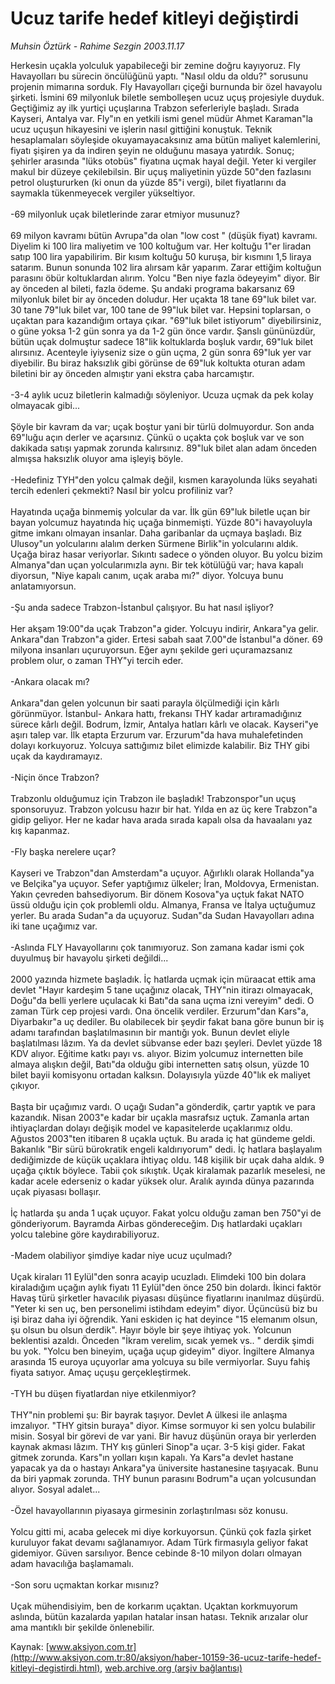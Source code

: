 # Ucuz tarife hedef kitleyi değiştirdi

*Muhsin Öztürk - Rahime Sezgin 2003.11.17*

<font class="agenda2NewsSpot">
 Herkesin uçakla yolculuk yapabileceği bir zemine doğru kayıyoruz. Fly Havayolları bu sürecin öncülüğünü yaptı. "Nasıl oldu da oldu?" sorusunu projenin mimarına sorduk. Fly Havayolları çiçeği burnunda bir özel havayolu şirketi. İsmini 69 milyonluk biletle sembolleşen ucuz uçuş projesiyle duyduk. Geçtiğimiz ay ilk yurtiçi uçuşlarına Trabzon seferleriyle başladı. Sırada Kayseri, Antalya var.
</font>
<font class="newsDetail">
 Fly"ın en yetkili ismi genel müdür Ahmet Karaman"la ucuz uçuşun hikayesini ve işlerin nasıl gittiğini konuştuk. Teknik hesaplamaları söyleşide okuyamayacaksınız ama bütün maliyet kalemlerini, fiyatı şişiren ya da indiren şeyin ne olduğunu masaya yatırdık. Sonuç; şehirler arasında "lüks otobüs" fiyatına uçmak hayal değil. Yeter ki vergiler makul bir düzeye çekilebilsin. Bir uçuş maliyetinin yüzde 50"den fazlasını petrol oluştururken (ki onun da yüzde 85"i vergi), bilet fiyatlarını da saymakla tükenmeyecek vergiler yükseltiyor.
 <br/>
 <br/>
 -69 milyonluk uçak biletlerinde zarar etmiyor musunuz?
 <br/>
 <br/>
 69 milyon kavramı bütün Avrupa"da olan "low cost " (düşük fiyat) kavramı. Diyelim ki 100 lira maliyetim ve 100 koltuğum var. Her koltuğu 1"er liradan satıp 100 lira yapabilirim. Bir kısım koltuğu 50 kuruşa, bir kısmını 1,5 liraya satarım. Bunun sonunda 102 lira alırsam kâr yaparım. Zarar ettiğim koltuğun parasını öbür koltuklardan alırım. Yolcu "Ben niye fazla ödeyeyim" diyor. Bir ay önceden al bileti, fazla ödeme. Şu andaki programa bakarsanız 69 milyonluk bilet bir ay önceden doludur. Her uçakta 18 tane 69"luk bilet var. 30 tane 79"luk bilet var, 100 tane de 99"luk bilet var. Hepsini toplarsan, o uçaktan para kazandığım ortaya çıkar. "69"luk bilet istiyorum" diyebilirsiniz, o güne yoksa 1-2 gün sonra ya da 1-2 gün önce vardır. Şanslı gününüzdür, bütün uçak dolmuştur sadece 18"lik koltuklarda boşluk vardır, 69"luk bilet alırsınız. Acenteyle iyiyseniz size o gün uçma, 2 gün sonra 69"luk yer var diyebilir. Bu biraz haksızlık gibi görünse de 69"luk koltukta oturan adam biletini bir ay önceden almıştır yani ekstra çaba harcamıştır.
 <br/>
 <br/>
 -3-4 aylık ucuz biletlerin kalmadığı söyleniyor. Ucuza uçmak da pek kolay olmayacak gibi...
 <br/>
 <br/>
 Şöyle bir kavram da var; uçak boştur yani bir türlü dolmuyordur. Son anda 69"luğu açın derler ve açarsınız. Çünkü o uçakta çok boşluk var ve son dakikada satışı yapmak zorunda kalırsınız. 89"luk bilet alan adam önceden almışsa haksızlık oluyor ama işleyiş böyle.
 <br/>
 <br/>
 -Hedefiniz TYH"den yolcu çalmak değil, kısmen karayolunda lüks seyahati tercih edenleri çekmekti? Nasıl bir yolcu profiliniz var?
 <br/>
 <br/>
 Hayatında uçağa binmemiş yolcular da var. İlk gün 69"luk biletle uçan bir bayan yolcumuz hayatında hiç uçağa binmemişti. Yüzde 80"i havayoluyla gitme imkanı olmayan insanlar. Daha garibanlar da uçmaya başladı. Biz Ulusoy"un yolcularını alalım derken Sürmene Birlik"in yolcularını aldık. Uçağa biraz hasar veriyorlar. Sıkıntı sadece o yönden oluyor. Bu yolcu bizim Almanya"dan uçan yolcularımızla aynı. Bir tek kötülüğü var; hava kapalı diyorsun, "Niye kapalı canım, uçak araba mı?" diyor. Yolcuya bunu anlatamıyorsun.
 <br/>
 <br/>
 -Şu anda sadece Trabzon-İstanbul çalışıyor. Bu hat nasıl işliyor?
 <br/>
 <br/>
 Her akşam 19:00"da uçak Trabzon"a gider. Yolcuyu indirir, Ankara"ya gelir. Ankara"dan Trabzon"a gider. Ertesi sabah saat 7.00"de İstanbul"a döner. 69 milyona insanları uçuruyorsun. Eğer aynı şekilde geri uçuramazsanız problem olur, o zaman THY"yi tercih eder.
 <br/>
 <br/>
 -Ankara olacak mı?
 <br/>
 <br/>
 Ankara"dan gelen yolcunun bir saati parayla ölçülmediği için kârlı görünmüyor. İstanbul- Ankara hattı, frekansı THY kadar artıramadığınız sürece kârlı değil. Bodrum, İzmir, Antalya hatları kârlı ve olacak. Kayseri"ye aşırı talep var. İlk etapta Erzurum var. Erzurum"da hava muhalefetinden dolayı korkuyoruz. Yolcuya sattığımız bilet elimizde kalabilir. Biz THY gibi uçak da kaydıramayız.
 <br/>
 <br/>
 -Niçin önce Trabzon?
 <br/>
 <br/>
 Trabzonlu olduğumuz için Trabzon ile başladık! Trabzonspor"un uçuş sponsoruyuz. Trabzon yolcusu hazır bir hat. Yılda en az üç kere Trabzon"a gidip geliyor. Her ne kadar hava arada sırada kapalı olsa da havaalanı yaz kış kapanmaz.
 <br/>
 <br/>
 -Fly başka nerelere uçar?
 <br/>
 <br/>
 Kayseri ve Trabzon"dan Amsterdam"a uçuyor. Ağırlıklı olarak Hollanda"ya ve Belçika"ya uçuyor. Sefer yaptığımız ülkeler; İran, Moldovya, Ermenistan. Yakın çevreden bahsediyorum. Bir dönem Kosova"ya uçtuk fakat NATO üssü olduğu için çok problemli oldu. Almanya, Fransa ve İtalya uçtuğumuz yerler. Bu arada Sudan"a da uçuyoruz. Sudan"da Sudan Havayolları adına iki tane uçağımız var.
 <br/>
 <br/>
 -Aslında FLY Havayollarını çok tanımıyoruz. Son zamana kadar ismi çok duyulmuş bir havayolu şirketi değildi...
 <br/>
 <br/>
 2000 yazında hizmete başladık. İç hatlarda uçmak için müraacat ettik ama devlet "Hayır kardeşim 5 tane uçağınız olacak, THY"nin itirazı olmayacak, Doğu"da belli yerlere uçulacak ki Batı"da sana uçma izni vereyim" dedi. O zaman Türk cep projesi vardı. Ona öncelik verdiler. Erzurum"dan Kars"a, Diyarbakır"a uç dediler. Bu olabilecek bir şeydir fakat bana göre bunun bir iş adamı tarafından başlatılmasının bir mantığı yok. Bunun devlet eliyle başlatılması lâzım. Ya da devlet sübvanse eder bazı şeyleri. Devlet yüzde 18 KDV alıyor. Eğitime katkı payı vs. alıyor. Bizim yolcumuz internetten bile almaya alışkın değil, Batı"da olduğu gibi internetten satış olsun, yüzde 10 bilet bayii komisyonu ortadan kalksın. Dolayısıyla yüzde 40"lık ek maliyet çıkıyor.
 <br/>
 <br/>
 Başta bir uçağımız vardı. O uçağı Sudan"a gönderdik, çartır yaptık ve para kazandık. Nisan 2003"e kadar bir uçakla masrafsız uçtuk. Zamanla artan ihtiyaçlardan dolayı değişik model ve kapasitelerde uçaklarımız oldu. Ağustos 2003"ten itibaren 8 uçakla uçtuk. Bu arada iç hat gündeme geldi. Bakanlık "Bir sürü bürokratik engeli kaldırıyorum" dedi. İç hatlara başlayalım dediğimizde de küçük uçaklara ihtiyaç oldu. 148 kişilik bir uçak daha aldık. 9 uçağa çıktık böylece. Tabii çok sıkıştık. Uçak kiralamak pazarlık meselesi, ne kadar acele ederseniz o kadar yüksek olur. Aralık ayında dünya pazarında uçak piyasası bollaşır.
 <br/>
 <br/>
 İç hatlarda şu anda 1 uçak uçuyor. Fakat yolcu olduğu zaman ben 750"yi de gönderiyorum. Bayramda Airbas göndereceğim. Dış hatlardaki uçakları yolcu talebine göre kaydırabiliyoruz.
 <br/>
 <br/>
 -Madem olabiliyor şimdiye kadar niye ucuz uçulmadı?
 <br/>
 <br/>
 Uçak kiraları 11 Eylül"den sonra acayip ucuzladı. Elimdeki 100 bin dolara kiraladığım uçağın aylık fiyatı 11 Eylül"den önce 250 bin dolardı. İkinci faktör Havaş türü şirketler havacılık piyasası düşünce fiyatlarını inanılmaz düşürdü. "Yeter ki sen uç, ben personelimi istihdam edeyim" diyor. Üçüncüsü biz bu işi biraz daha iyi öğrendik. Yani eskiden iç hat deyince "15 elemanım olsun, şu olsun bu olsun derdik". Hayır böyle bir şeye ihtiyaç yok. Yolcunun beklentisi azaldı. Önceden "İkram verelim, sıcak yemek vs.. " derdik şimdi bu yok. "Yolcu ben bineyim, uçağa uçup gideyim" diyor. İngiltere Almanya arasında 15 euroya uçuyorlar ama yolcuya su bile vermiyorlar. Suyu fahiş fiyata satıyor. Amaç uçuşu gerçekleştirmek.
 <br/>
 <br/>
 -TYH bu düşen fiyatlardan niye etkilenmiyor?
 <br/>
 <br/>
 THY"nin problemi şu: Bir bayrak taşıyor. Devlet A ülkesi ile anlaşma imzalıyor. "THY gitsin buraya" diyor. Kimse sormuyor ki sen yolcu bulabilir misin. Sosyal bir görevi de var yani. Bir havuz düşünün oraya bir yerlerden kaynak akması lâzım. THY kış günleri Sinop"a uçar. 3-5 kişi gider. Fakat gitmek zorunda. Kars"ın yolları kışın kapalı. Ya Kars"a devlet hastane yapacak ya da o hastayı Ankara"ya üniversite hastanesine taşıyacak. Bunu da biri yapmak zorunda. THY bunun parasını Bodrum"a uçan yolcusundan alıyor. Sosyal adalet...
 <br/>
 <br/>
 -Özel havayollarının piyasaya girmesinin zorlaştırılması söz konusu.
 <br/>
 <br/>
 Yolcu gitti mi, acaba gelecek mi diye korkuyorsun. Çünkü çok fazla şirket kuruluyor fakat devamı sağlanamıyor. Adam Türk firmasıyla geliyor fakat gidemiyor. Güven sarsılıyor. Bence cebinde 8-10 milyon doları olmayan adam havacılığa başlamamalı.
 <br/>
 <br/>
 -Son soru uçmaktan korkar mısınız?
 <br/>
 <br/>
 Uçak mühendisiyim, ben de korkarım uçaktan. Uçaktan korkmuyorum aslında, bütün kazalarda yapılan hatalar insan hatası. Teknik arızalar olur ama mantıklı bir şekilde önlenebilir.
 <br/>
</font>

Kaynak: [www.aksiyon.com.tr](http://www.aksiyon.com.tr:80/aksiyon/haber-10159-36-ucuz-tarife-hedef-kitleyi-degistirdi.html), [web.archive.org (arşiv bağlantısı)](http://web.archive.org/web/20110309044429/http://www.aksiyon.com.tr:80/aksiyon/haber-10159-36-ucuz-tarife-hedef-kitleyi-degistirdi.html)
